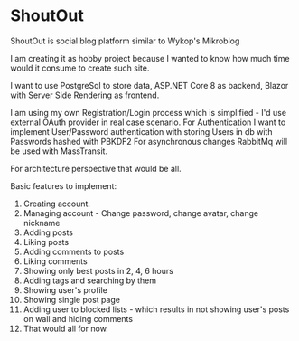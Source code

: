 # ShoutOut
ShoutOut is social blog platform similar to Wykop's Mikroblog

I am creating it as hobby project because I wanted to know how much time would it consume to create such site.


I want to use PostgreSql to store data, ASP.NET Core 8 as backend, Blazor with Server Side Rendering as frontend.

I am using my own Registration/Login process which is simplified - I'd use external OAuth provider in real case scenario.
For Authentication I want to implement User/Password authentication with storing Users in db with Passwords hashed with PBKDF2
For asynchronous changes RabbitMq will be used with MassTransit.

For architecture perspective that would be all.

Basic features to implement:

1. Creating account.
2. Managing account - Change password, change avatar, change nickname 
3. Adding posts
4. Liking posts
5. Adding comments to posts
6. Liking comments
7. Showing only best posts in 2, 4, 6 hours
8. Adding tags and searching by them
9. Showing user's profile
10. Showing single post page
11. Adding user to blocked lists - which results in not showing user's posts on wall and hiding comments
12. That would all for now.
